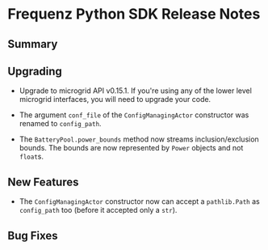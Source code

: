 # Frequenz Python SDK Release Notes

## Summary

<!-- Here goes a general summary of what this release is about -->

## Upgrading

- Upgrade to microgrid API v0.15.1.  If you're using any of the lower level microgrid interfaces, you will need to upgrade your code.
- The argument `conf_file` of the `ConfigManagingActor` constructor was renamed to `config_path`.

- The `BatteryPool.power_bounds` method now streams inclusion/exclusion bounds.  The bounds are now represented by `Power` objects and not `float`s.

## New Features

- The `ConfigManagingActor` constructor now can accept a `pathlib.Path` as `config_path` too (before it accepted only a `str`).

## Bug Fixes

<!-- Here goes notable bug fixes that are worth a special mention or explanation -->
